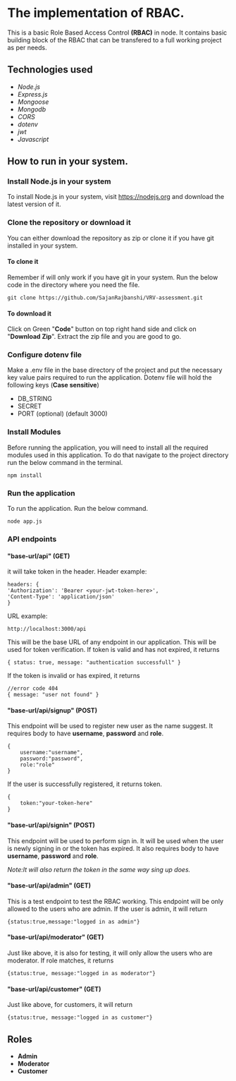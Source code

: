 # The implementation of RBAC.
This is a basic Role Based Access Control **(RBAC)** in node. It contains basic building block of the RBAC that can be transfered to a full working project as per needs.

## Technologies used
- *Node.js*
- *Express.js*
- *Mongoose*
- *Mongodb*
- *CORS*
- *dotenv*
- *jwt*
- *Javascript*

## How to run in your system.
### Install Node.js in your system
To install Node.js in your system, visit https://nodejs.org and download the latest version of it.

### Clone the repository or download it
You can either download the repository as zip or clone it if you have git installed in your system.
#### To clone it
Remember if will only work if you have git in your system. Run the below code in the directory where you need the file.
```
git clone https://github.com/SajanRajbanshi/VRV-assessment.git
```

#### To download it
 Click on Green "**Code**" button on top right hand side and click on "**Download Zip**".
 Extract the zip file and you are good to go.


### Configure dotenv file
Make a .env file in the base directory of the project and put the necessary key value pairs required to run the application.
Dotenv file will hold the following keys (**Case sensitive**)
- DB_STRING
- SECRET
- PORT (optional) (default 3000)
### Install Modules
Before running the application, you will need to install all the required modules used in this application. To do that navigate to the project directory run the below command in the terminal.
```
npm install
```

### Run the application
To run the application. Run the below command.
```
node app.js
```
### API endpoints
#### "base-url/api" (GET)
it will take token in the header.
Header example:
```
headers: {
'Authorization': 'Bearer <your-jwt-token-here>',
'Content-Type': 'application/json'
}
```
URL example:
```
http://localhost:3000/api
```
This will be the base URL of any endpoint in our application.
This will be used for token verification. If token is valid and has not expired, it returns
```
{ status: true, message: "authentication successfull" }
```

If the token is invalid or has expired, it returns
```
//error code 404
{ message: "user not found" }
```

#### "base-url/api/signup" (POST)
This endpoint will be used to register new user as the name suggest. It requires body to have **username**, **password** and **role**.
```
{
    username:"username",
    password:"password",
    role:"role"
}
```
If the user is successfully registered, it returns token.
```
{
    token:"your-token-here"
}
```

#### "base-url/api/signin" (POST)
This endpoint will be used to perform sign in. It will be used when the user is newly signing in or the token has expired.
It also requires body to have **username**, **password** and **role**.

*Note:It will also return the token in the same way sing up does.*


#### "base-url/api/admin" (GET)
This is a test endpoint to test the RBAC working. This endpoint will be only allowed to the users who are admin. If the user is admin, it will return
```
{status:true,message:"logged in as admin"}
```
#### "base-url/api/moderator" (GET)
Just like above, it is also for testing, it will only allow the users who are moderator. If role matches, it returns
```
{status:true, message:"logged in as moderator"}
```
#### "base-url/api/customer" (GET)
Just like above, for customers, it will return
```
{status:true, message:"logged in as customer"}
```

## Roles
- **Admin**
- **Moderator**
- **Customer**

